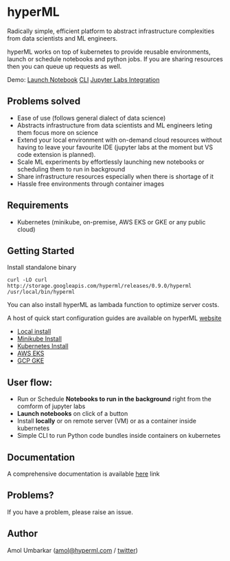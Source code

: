 # hyperML
Radically simple, efficient platform to abstract infrastructure complexities from data scientists and ML engineers. 

hyperML works on top of kubernetes to provide reusable environments, launch or schedule notebooks and python jobs. If you are sharing resources then you can queue up requests as well.

Demo: [Launch Notebook](https://www.hyperml.com/demo.mp4) [CLI](https://www.hyperml.com/hflow.gif) [Jupyter Labs Integration](https://hyperml.com/schedule-notebook.gif)

## Problems solved
* Ease of use (follows general dialect of data science)
* Abstracts infrastructure from data scientists and ML engineers leting them focus more on science
* Extend your local environment with on-demand cloud resources without having to leave your favourite IDE (jupyter labs at the moment but VS code extension is planned).
* Scale ML experiments by effortlessly launching new notebooks or scheduling them to run in background
* Share infrastructure resources especially when there is shortage of it 
* Hassle free environments through container images


## Requirements
* Kubernetes (minikube, on-premise, AWS EKS or GKE or any public cloud) 

## Getting Started
Install standalone binary 

```
curl -LO curl http://storage.googleapis.com/hyperml/releases/0.9.0/hyperml /usr/local/bin/hyperml
```

You can also install hyperML as lambada function to optimize server costs.

A host of quick start configuration guides are available on hyperML [website](https://www.hyperml.com/docs/prerequisites)
* [Local install](https://www.hyperml.com/docs/standalone)
* [Minikube Install](https://www.hyperml.com/docs/minikube)
* [Kubernetes Install](https://www.hyperml.com/docs/kubernetes)
* [AWS EKS](https://www.hyperml.com/docs/aws-eks)
* [GCP GKE](https://www.hyperml.com/docs/gcp-gke)

## User flow:
* Run or Schedule **Notebooks to run in the background** right from the comform of jupyter labs  
* **Launch notebooks** on click of a button  
* Install **locally** or on remote server (VM) or as a container inside kubernetes
* Simple CLI to run Python code bundles inside containers on kubernetes 


## Documentation
A comprehensive documentation is available [here](https://www.hyperml.com/docs/introduction) link

## Problems?
If you have a problem, please raise an issue. 

## Author
Amol Umbarkar (amol@hyperml.com / [twitter](https://twitter.com/_4mol))


